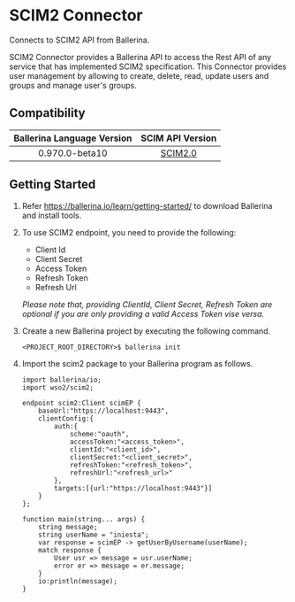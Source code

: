# SCIM2 Connector
 
 Connects to SCIM2 API from Ballerina.
 
 SCIM2 Connector provides a Ballerina API to access the Rest API of any service that has implemented SCIM2 specification.
 This Connector provides user management by allowing to create, delete, read, update users and groups and manage 
 user's groups.
 
 ## Compatibility
 | Ballerina Language Version| SCIM API Version                                          |
 | :------------------------:| :--------------------------------------------------------:|
 | 0.970.0-beta10            | [SCIM2.0](https://tools.ietf.org/html/rfc7643#section-8.3)|

 ## Getting Started
  1. Refer https://ballerina.io/learn/getting-started/ to download Ballerina and install tools.
  2. To use SCIM2 endpoint, you need to provide the following:
      - Client Id
      - Client Secret
      - Access Token
      - Refresh Token
      - Refresh Url
     
     *Please note that, providing ClientId, Client Secret, Refresh Token are optional if you are only providing a valid 
      Access Token vise versa.*
      
   3. Create a new Ballerina project by executing the following command.
   
        `<PROJECT_ROOT_DIRECTORY>$ ballerina init`
   	
 4. Import the scim2 package to your Ballerina program as follows.
    
    ```ballerina
    import ballerina/io;
    import wso2/scim2;
    
    endpoint scim2:Client scimEP {
        baseUrl:"https://localhost:9443",
        clientConfig:{
            auth:{
                scheme:"oauth",
                accessToken:"<access_token>",
                clientId:"<client_id>",
                clientSecret:"<client_secret>",
                refreshToken:"<refresh_token>",
                refreshUrl:"<refresh_url>"
            },
            targets:[{url:"https://localhost:9443"}]
        }
    };

    function main(string... args) {
        string message;
        string userName = "iniesta";
        var response = scimEP -> getUserByUsername(userName);
        match response {
            User usr => message = usr.userName;
            error er => message = er.message;
        }
        io:println(message);
    }
    ```